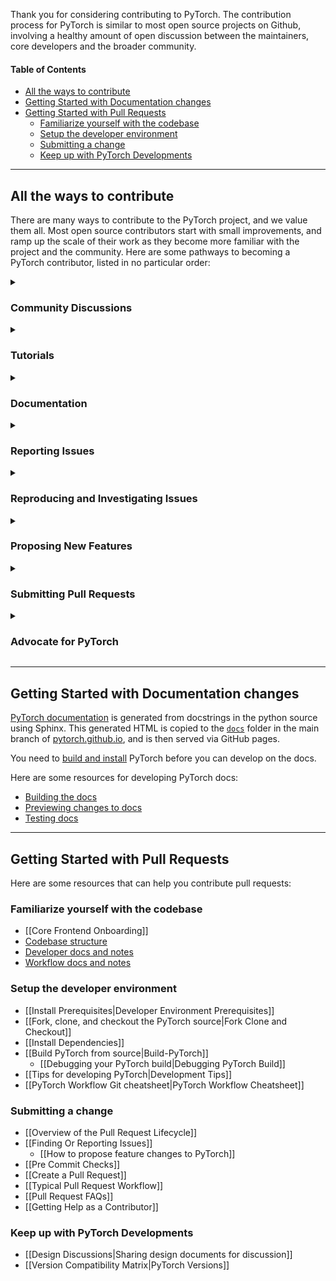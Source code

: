 Thank you for considering contributing to PyTorch. The contribution process for PyTorch is similar to most open source projects on Github, involving a healthy amount of open discussion between the maintainers, core developers and the broader community.

#### Table of Contents
- [All the ways to contribute](#all-the-ways-to-contribute)
- [Getting Started with Documentation changes](#getting-started-with-documentation-changes)
- [Getting Started with Pull Requests](#getting-started-with-pull-requests)
  - [Familiarize yourself with the codebase](#familiarize-yourself-with-the-codebase)
  - [Setup the developer environment](#setup-the-developer-environment)
  - [Submitting a change](#submitting-a-change)
  - [Keep up with PyTorch Developments](#keep-up-with-pytorch-developments)

----

## All the ways to contribute
There are many ways to contribute to the PyTorch project, and we value them all. Most open source contributors start with small improvements, and ramp up the scale of their work as they become more familiar with the project and the community. Here are some pathways to becoming a PyTorch contributor, listed in no particular order:

<details>
<summary><h3><b>Community Discussions</b></h3></summary>
PyTorch has an active community of users, researchers, and developers. We tend to congregate on the <a href="https://discuss.pytorch.org">PyTorch User Forum</a> and <a href="https://dev-discuss.pytorch.org">PyTorch Developer Forum</a>. Participating in conversations here is a great way to learn about PyTorch and contribute your expertise to the community. 
<br> 
PyTorch developers also engage in discussions around design and feature-level changes at the PyTorch RFC repo and Slack channel (<a href="Sharing-design-documents-for-discussion">read more</a>).

</details>

<details>
<summary><h3><b>Tutorials</b></h3></summary>
If you are already a user of PyTorch, good places to start contributing are the PyTorch tutorials. The PyTorch tutorials are mainly authored by community members, and we always welcome new contributions or updates to existing tutorials. Learn more about <a href="https://github.com/pytorch/tutorials/#contributing">contributing to PyTorch tutorials</a>.

</details>

<details>
<summary><h3><b>Documentation</b></h3></summary>
We aim to produce high-quality documentation, but typos or other inaccuracies may creep in. If you find something to fix or improve, please send in a pull request. The <a href="#getting-started-with-documentation-changes">docs guide</a> contains resources for you to start submitting documentation updates.

</details>

<details>
<summary><h3><b>Reporting Issues</b></h3></summary>
If you happen to run into some unexpected behavior, you can help by creating an issue (if a similar one doesn't already exist on the <a href="https://github.com/pytorch/pytorch/issues">issue list</a>). Use the Bug Report template and supply as much information as you can, and any additional insights/guesses you might have. When reporting an issue, it's helpful to narrow down the problematic behavior to a minimal reproducible example. See <a href="Finding-or-Reporting-Issues">Finding or Reporting Issues</a> to get started.

</details>

<details>
<summary><h3><b>Reproducing and Investigating Issues</b></h3></summary>
Another valuable way to contribute is by <a href="https://github.com/pytorch/pytorch/labels/needs%20reproduction">reproducing open issues</a>. Sometimes the problematic behavior may be isolated to specific environments, or the reported issue is too broad. By repro'ing, you can add details about the problematic behavior, perhaps even further narrow it down towards a root cause, and offer your insights that can help developers to troubleshoot the problem.

</details>

<details>
<summary><h3><b>Proposing New Features</b></h3></summary>
We welcome ideas for new features in PyTorch! A great way to share it with the community is by <a href="How-to-propose-feature-changes-to-PyTorch">drafting an RFC</a> (request for comments), especially if you have fleshed out the design and would like it reviewed. For more casual ideas, the <a href="https://dev-discuss.pytorch.org">Dev-Discuss</a> forum is a good place to start.

</details>

<details>
<summary><h3><b>Submitting Pull Requests</b></h3></summary>
Fixing existing issues or implementing new features require changes to the codebase. We accept new code contributions via Github Pull Requests. We can't accept any changes unless you sign the <a href="https://github.com/pytorch/pytorch/issues/85559">PyTorch Contributors License Agreement</a>. You will need to set up your developer environment, find an issue to work upon, and submit your changes for review. The <a href="#getting-started-with-pull-requests">PR guide</a> below contains resources for you to start submitting your changes to PyTorch.

</details>

<details>
<summary><h3><b>Advocate for PyTorch</b></h3></summary>
As a PyTorch user, you are already a valued member of our community. Using PyTorch in your projects, examples, demos, workshops, and blogs goes a long way in raising awareness for PyTorch and the community. Please reach out to <a href="mailto:marketing@pytorch.org">marketing@pytorch.org</a> for any support with sharing your work.

</details>


----


## Getting Started with Documentation changes
[PyTorch documentation](https://pytorch.org/docs) is generated from docstrings in the python source using Sphinx. This generated HTML is copied to the [`docs`](https://github.com/pytorch/pytorch/tree/main/docs) folder in the main branch of [pytorch.github.io](https://github.com/pytorch/pytorch.github.io/tree/master/docs), and is then served via GitHub pages. 

You need to [build and install](#setup-the-developer-environment) PyTorch before you can develop on the docs. 

Here are some resources for developing PyTorch docs:
- [Building the docs](https://github.com/pytorch/pytorch/blob/main/CONTRIBUTING.md#building-documentation)
- [Previewing changes to docs](https://github.com/pytorch/pytorch/blob/main/CONTRIBUTING.md#previewing-documentation-on-prs)
- [Testing docs](https://github.com/pytorch/pytorch/blob/main/CONTRIBUTING.md#adding-documentation-tests)

-----

## Getting Started with Pull Requests
Here are some resources that can help you contribute pull requests:

### Familiarize yourself with the codebase
- [[Core Frontend Onboarding]]
- [Codebase structure](https://github.com/pytorch/pytorch/blob/main/CONTRIBUTING.md#codebase-structure)
- [Developer docs and notes](https://github.com/pytorch/pytorch/wiki#developer-docs)
- [Workflow docs and notes](https://github.com/pytorch/pytorch/wiki#workflow-docs)

### Setup the developer environment
- [[Install Prerequisites|Developer Environment Prerequisites]]
- [[Fork, clone, and checkout the PyTorch source|Fork Clone and Checkout]]
- [[Install Dependencies]]
- [[Build PyTorch from source|Build-PyTorch]]
    - [[Debugging your PyTorch build|Debugging PyTorch Build]]
- [[Tips for developing PyTorch|Development Tips]]
- [[PyTorch Workflow Git cheatsheet|PyTorch Workflow Cheatsheet]]

### Submitting a change
- [[Overview of the Pull Request Lifecycle]]
- [[Finding Or Reporting Issues]]
  - [[How to propose feature changes to PyTorch]]
- [[Pre Commit Checks]]
- [[Create a Pull Request]]
- [[Typical Pull Request Workflow]]
- [[Pull Request FAQs]]
- [[Getting Help as a Contributor]]

### Keep up with PyTorch Developments
- [[Design Discussions|Sharing design documents for discussion]]
- [[Version Compatibility Matrix|PyTorch Versions]]
